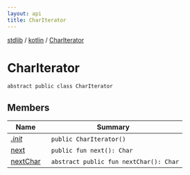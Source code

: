 ```yaml
---
layout: api
title: CharIterator
---
```

[stdlib](../../index.html) / [kotlin](../index.html) / [CharIterator](index.html)

# CharIterator

```
abstract public class CharIterator
```
## Members
| Name | Summary |
|------|---------|
|[*.init*](_init_.html)|&nbsp;&nbsp;`public CharIterator()`<br>|
|[next](next.html)|&nbsp;&nbsp;`public fun next(): Char`<br>|
|[nextChar](nextChar.html)|&nbsp;&nbsp;`abstract public fun nextChar(): Char`<br>|
